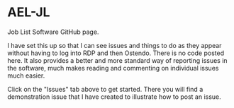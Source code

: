 # AEL-JL

Job List Software GitHub page.

I have set this up so that I can see issues and things to do as they appear without having to log into RDP and then Ostendo. There is no code posted here. It also provides a better and more standard way of reporting issues in the software, much makes reading and commenting on individual issues much easier.

Click on the "Issues" tab above to get started. There you will find a demonstration issue that I have created to illustrate how to post an issue.
